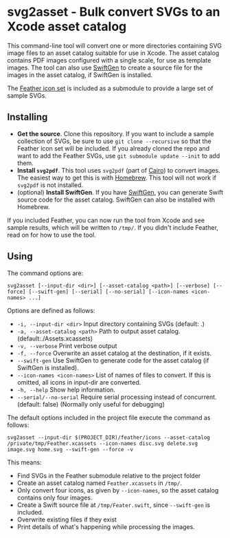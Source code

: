 #  svg2asset - Bulk convert SVGs to an Xcode asset catalog

This command-line tool will convert one or more directories containing SVG image files to an asset catalog suitable for use in Xcode. The asset catalog contains PDF images configured with a single scale, for use as template images. The tool can also use [SwiftGen](https://github.com/SwiftGen/SwiftGen) to create a source file for the images in the asset catalog, if SwiftGen is installed. 

The [Feather icon set](git@github.com:feathericons/feather.git) is included as a submodule to provide a large set of sample SVGs.

## Installing

- **Get the source**. Clone this repository. If you want to include a sample collection of SVGs, be sure to use `git clone --recursive` so that the Feather icon set will be included. If you already cloned the repo and want to add the Feather SVGs, use `git submodule update --init` to add them.
- **Install `svg2pdf`**. This tool uses `svg2pdf` (part of [Cairo](https://www.cairographics.org/)) to convert images. The easiest way to get this is with [Homebrew](https://brew.sh/). This tool will not work if `svg2pdf` is not installed.
- (optional) **Install SwiftGen**. If you have [SwiftGen](https://github.com/SwiftGen/SwiftGen), you can generate Swift source code for the asset catalog. SwiftGen can also be installed with Homebrew. 

If you included Feather, you can now run the tool from Xcode and see sample results, which will be written to `/tmp/`. If you didn't include Feather, read on for how to use the tool.

## Using

The command options are:

    svg2asset [--input-dir <dir>] [--asset-catalog <path>] [--verbose] [--force] [--swift-gen] [--serial] [--no-serial] [--icon-names <icon-names> ...]

Options are defined as follows:

- `-i, --input-dir <dir>` Input directory containing SVGs (default: .)
- `-a, --asset-catalog <path>` Path to output asset catalog. (default:./Assets.xcassets)
- `-v, --verbose` Print verbose output 
- `-f, --force` Overwrite an asset catalog at the destination, if it exists. 
- `--swift-gen` Use SwiftGen to generate code for the asset catalog (if SwiftGen is installed). 
- `--icon-names <icon-names>` List of names of files to convert. If this is omitted, all icons in input-dir are converted. 
- `-h, --help` Show help information.
- `--serial/--no-serial` Require serial processing instead of concurrent. (default: false) (Normally only useful for debugging)

The default options included in the project file execute the command as follows:

    svg2asset --input-dir $(PROJECT_DIR)/feather/icons --asset-catalog /private/tmp/Feather.xcassets --icon-names disc.svg delete.svg image.svg home.svg --swift-gen --force -v

This means:

- Find SVGs in the Feather submodule relative to the project folder
- Create an asset catalog named `Feather.xcassets` in `/tmp/`. 
- Only convert four icons, as given by `--icon-names`, so the asset catalog contains only four images. 
- Create a Swift source file at `/tmp/Feater.swift`, since `--swift-gen` is included.
- Overwrite existing files if they exist
- Print details of what's happening while processing the images.

